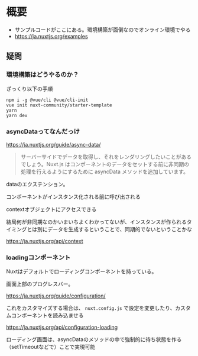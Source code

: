 
# 概要
 - サンプルコードがここにある。環境構築が面倒なのでオンライン環境でやる
 - https://ja.nuxtjs.org/examples

## 疑問
### 環境構築はどうやるのか？

ざっくり以下の手順

```
npm i -g @vue/cli @vue/cli-init
vue init nuxt-community/starter-template
yarn
yarn dev
```

### asyncDataってなんだっけ

https://ja.nuxtjs.org/guide/async-data/

> サーバーサイドでデータを取得し、それをレンダリングしたいことがあるでしょう。Nuxt.js はコンポーネントのデータをセットする前に非同期の処理を行えるようにするために asyncData メソッドを追加しています。

dataのエクステンション。

コンポーネントがインスタンス化される前に呼び出される

contextオブジェクトにアクセスできる

結局何が非同期なのかいまいちよくわかってないが、インスタンスが作られるタイミングとは別にデータを生成するということで、同期的でないということかな

https://ja.nuxtjs.org/api/context

### loadingコンポーネント

Nuxtはデフォルトでローディングコンポーネントを持っている。

画面上部のプログレスバー。

https://ja.nuxtjs.org/guide/configuration/

これをカスタマイズする場合は、 `nuxt.config.js` で設定を変更したり、カスタムコンポーネントを読み込ませる

https://ja.nuxtjs.org/api/configuration-loading

ローディング画面は、asyncDataのメソッドの中で強制的に待ち状態を作る（setTimeoutなどで）ことで実現可能

